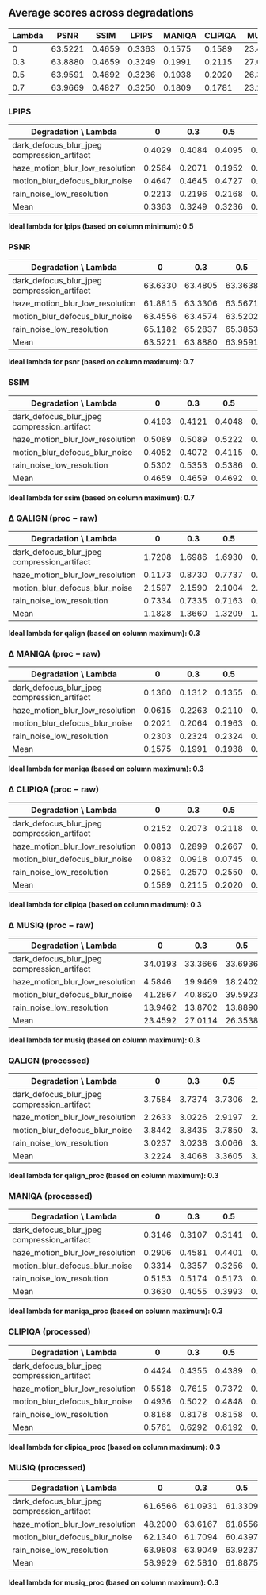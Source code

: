 ## Average scores across degradations

| Lambda | PSNR | SSIM | LPIPS | MANIQA | CLIPIQA | MUSIQ |
| --- | --- | --- | --- | --- | --- | --- |
| 0 | 63.5221 | 0.4659 | 0.3363 | 0.1575 | 0.1589 | 23.4592 |
| 0.3 | 63.8880 | 0.4659 | 0.3249 | 0.1991 | 0.2115 | 27.0114 |
| 0.5 | 63.9591 | 0.4692 | 0.3236 | 0.1938 | 0.2020 | 26.3538 |
| 0.7 | 63.9669 | 0.4827 | 0.3250 | 0.1809 | 0.1781 | 23.2757 |

### LPIPS

| Degradation \ Lambda | 0 | 0.3 | 0.5 | 0.7 |
| --- | --- | --- | --- | --- |
| dark_defocus_blur_jpeg compression_artifact | 0.4029 | 0.4084 | 0.4095 | 0.4128 |
| haze_motion_blur_low_resolution | 0.2564 | 0.2071 | 0.1952 | 0.1943 |
| motion_blur_defocus_blur_noise | 0.4647 | 0.4645 | 0.4727 | 0.4674 |
| rain_noise_low_resolution | 0.2213 | 0.2196 | 0.2168 | 0.2256 |
| Mean | 0.3363 | 0.3249 | 0.3236 | 0.3250 |

**Ideal lambda for lpips (based on column minimum): 0.5**

### PSNR

| Degradation \ Lambda | 0 | 0.3 | 0.5 | 0.7 |
| --- | --- | --- | --- | --- |
| dark_defocus_blur_jpeg compression_artifact | 63.6330 | 63.4805 | 63.3638 | 63.7555 |
| haze_motion_blur_low_resolution | 61.8815 | 63.3306 | 63.5671 | 63.3552 |
| motion_blur_defocus_blur_noise | 63.4556 | 63.4574 | 63.5202 | 63.5525 |
| rain_noise_low_resolution | 65.1182 | 65.2837 | 65.3853 | 65.2046 |
| Mean | 63.5221 | 63.8880 | 63.9591 | 63.9669 |

**Ideal lambda for psnr (based on column maximum): 0.7**

### SSIM

| Degradation \ Lambda | 0 | 0.3 | 0.5 | 0.7 |
| --- | --- | --- | --- | --- |
| dark_defocus_blur_jpeg compression_artifact | 0.4193 | 0.4121 | 0.4048 | 0.4779 |
| haze_motion_blur_low_resolution | 0.5089 | 0.5089 | 0.5222 | 0.5154 |
| motion_blur_defocus_blur_noise | 0.4052 | 0.4072 | 0.4115 | 0.4091 |
| rain_noise_low_resolution | 0.5302 | 0.5353 | 0.5386 | 0.5285 |
| Mean | 0.4659 | 0.4659 | 0.4692 | 0.4827 |

**Ideal lambda for ssim (based on column maximum): 0.7**

### Δ QALIGN (proc − raw)

| Degradation \ Lambda | 0 | 0.3 | 0.5 | 0.7 |
| --- | --- | --- | --- | --- |
| dark_defocus_blur_jpeg compression_artifact | 1.7208 | 1.6986 | 1.6930 | 0.8675 |
| haze_motion_blur_low_resolution | 0.1173 | 0.8730 | 0.7737 | 0.8410 |
| motion_blur_defocus_blur_noise | 2.1597 | 2.1590 | 2.1004 | 2.1333 |
| rain_noise_low_resolution | 0.7334 | 0.7335 | 0.7163 | 0.7209 |
| Mean | 1.1828 | 1.3660 | 1.3209 | 1.1406 |

**Ideal lambda for qalign (based on column maximum): 0.3**

### Δ MANIQA (proc − raw)

| Degradation \ Lambda | 0 | 0.3 | 0.5 | 0.7 |
| --- | --- | --- | --- | --- |
| dark_defocus_blur_jpeg compression_artifact | 0.1360 | 0.1312 | 0.1355 | 0.0620 |
| haze_motion_blur_low_resolution | 0.0615 | 0.2263 | 0.2110 | 0.2244 |
| motion_blur_defocus_blur_noise | 0.2021 | 0.2064 | 0.1963 | 0.2010 |
| rain_noise_low_resolution | 0.2303 | 0.2324 | 0.2324 | 0.2362 |
| Mean | 0.1575 | 0.1991 | 0.1938 | 0.1809 |

**Ideal lambda for maniqa (based on column maximum): 0.3**

### Δ CLIPIQA (proc − raw)

| Degradation \ Lambda | 0 | 0.3 | 0.5 | 0.7 |
| --- | --- | --- | --- | --- |
| dark_defocus_blur_jpeg compression_artifact | 0.2152 | 0.2073 | 0.2118 | 0.0821 |
| haze_motion_blur_low_resolution | 0.0813 | 0.2899 | 0.2667 | 0.2893 |
| motion_blur_defocus_blur_noise | 0.0832 | 0.0918 | 0.0745 | 0.0825 |
| rain_noise_low_resolution | 0.2561 | 0.2570 | 0.2550 | 0.2586 |
| Mean | 0.1589 | 0.2115 | 0.2020 | 0.1781 |

**Ideal lambda for clipiqa (based on column maximum): 0.3**

### Δ MUSIQ (proc − raw)

| Degradation \ Lambda | 0 | 0.3 | 0.5 | 0.7 |
| --- | --- | --- | --- | --- |
| dark_defocus_blur_jpeg compression_artifact | 34.0193 | 33.3666 | 33.6936 | 18.8449 |
| haze_motion_blur_low_resolution | 4.5846 | 19.9469 | 18.2402 | 19.7323 |
| motion_blur_defocus_blur_noise | 41.2867 | 40.8620 | 39.5923 | 40.5304 |
| rain_noise_low_resolution | 13.9462 | 13.8702 | 13.8890 | 13.9953 |
| Mean | 23.4592 | 27.0114 | 26.3538 | 23.2757 |

**Ideal lambda for musiq (based on column maximum): 0.3**

### QALIGN (processed)

| Degradation \ Lambda | 0 | 0.3 | 0.5 | 0.7 |
| --- | --- | --- | --- | --- |
| dark_defocus_blur_jpeg compression_artifact | 3.7584 | 3.7374 | 3.7306 | 2.9050 |
| haze_motion_blur_low_resolution | 2.2633 | 3.0226 | 2.9197 | 2.9870 |
| motion_blur_defocus_blur_noise | 3.8442 | 3.8435 | 3.7850 | 3.8178 |
| rain_noise_low_resolution | 3.0237 | 3.0238 | 3.0066 | 3.0112 |
| Mean | 3.2224 | 3.4068 | 3.3605 | 3.1802 |

**Ideal lambda for qalign_proc (based on column maximum): 0.3**

### MANIQA (processed)

| Degradation \ Lambda | 0 | 0.3 | 0.5 | 0.7 |
| --- | --- | --- | --- | --- |
| dark_defocus_blur_jpeg compression_artifact | 0.3146 | 0.3107 | 0.3141 | 0.2407 |
| haze_motion_blur_low_resolution | 0.2906 | 0.4581 | 0.4401 | 0.4536 |
| motion_blur_defocus_blur_noise | 0.3314 | 0.3357 | 0.3256 | 0.3303 |
| rain_noise_low_resolution | 0.5153 | 0.5174 | 0.5173 | 0.5212 |
| Mean | 0.3630 | 0.4055 | 0.3993 | 0.3864 |

**Ideal lambda for maniqa_proc (based on column maximum): 0.3**

### CLIPIQA (processed)

| Degradation \ Lambda | 0 | 0.3 | 0.5 | 0.7 |
| --- | --- | --- | --- | --- |
| dark_defocus_blur_jpeg compression_artifact | 0.4424 | 0.4355 | 0.4389 | 0.3093 |
| haze_motion_blur_low_resolution | 0.5518 | 0.7615 | 0.7372 | 0.7598 |
| motion_blur_defocus_blur_noise | 0.4936 | 0.5022 | 0.4848 | 0.4928 |
| rain_noise_low_resolution | 0.8168 | 0.8178 | 0.8158 | 0.8193 |
| Mean | 0.5761 | 0.6292 | 0.6192 | 0.5953 |

**Ideal lambda for clipiqa_proc (based on column maximum): 0.3**

### MUSIQ (processed)

| Degradation \ Lambda | 0 | 0.3 | 0.5 | 0.7 |
| --- | --- | --- | --- | --- |
| dark_defocus_blur_jpeg compression_artifact | 61.6566 | 61.0931 | 61.3309 | 46.4823 |
| haze_motion_blur_low_resolution | 48.2000 | 63.6167 | 61.8556 | 63.3477 |
| motion_blur_defocus_blur_noise | 62.1340 | 61.7094 | 60.4397 | 61.3778 |
| rain_noise_low_resolution | 63.9808 | 63.9049 | 63.9237 | 64.0299 |
| Mean | 58.9929 | 62.5810 | 61.8875 | 58.8094 |

**Ideal lambda for musiq_proc (based on column maximum): 0.3**
